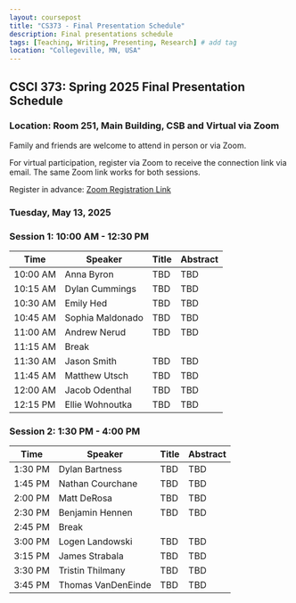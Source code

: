 ```yaml
---
layout: coursepost
title: "CS373 - Final Presentation Schedule"
description: Final presentations schedule
tags: [Teaching, Writing, Presenting, Research] # add tag
location: "Collegeville, MN, USA"
---
```


## CSCI 373: Spring 2025 Final Presentation Schedule

### Location: Room 251, Main Building, CSB and Virtual via Zoom

Family and friends are welcome to attend in person or via Zoom.  

For virtual participation, register via Zoom to receive the connection link via email. The same Zoom link works for both sessions.

Register in advance: [Zoom Registration Link]()

### Tuesday, May 13, 2025

### Session 1: 10:00 AM - 12:30 PM

| **Time** | **Speaker** | **Title** | **Abstract** |
| -------- | ----------- | --------- | ------------ |
| 10:00 AM | Anna Byron  | TBD       | TBD          |
| 10:15 AM | Dylan Cummings  | TBD       | TBD          |
| 10:30 AM | Emily Hed  | TBD       | TBD          |
| 10:45 AM | Sophia Maldonado  | TBD       | TBD          |
| 11:00 AM | Andrew Nerud| TBD       | TBD          |
| 11:15 AM  | Break |   |  |
| 11:30 AM | Jason Smith| TBD       | TBD          |
| 11:45 AM | Matthew Utsch  | TBD       | TBD          |
| 12:00 AM | Jacob Odenthal| TBD       | TBD          |
| 12:15 PM | Ellie Wohnoutka  | TBD       | TBD          |

### Session 2: 1:30 PM - 4:00 PM

| **Time** | **Speaker** | **Title** | **Abstract** |
| -------- | ----------- | --------- | ------------ |
| 1:30 PM  | Dylan Bartness | TBD  | TBD |
| 1:45 PM  | Nathan Courchane | TBD  | TBD |
| 2:00 PM  | Matt DeRosa | TBD  | TBD |
| 2:30 PM  | Benjamin Hennen | TBD  | TBD |
| 2:45 PM  | Break |   |  |
| 3:00 PM  | Logen Landowski | TBD  | TBD |
| 3:15 PM  | James Strabala | TBD  | TBD |
| 3:30 PM  | Tristin Thilmany | TBD  | TBD |
| 3:45 PM  | Thomas VanDenEinde | TBD  | TBD |
